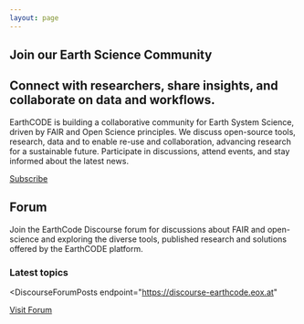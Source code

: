 ```yaml
---
layout: page
---
```


<section class="blue hero">

  # Join our Earth Science Community
  ## Connect with researchers, share insights, and collaborate on data and workflows. 
  EarthCODE is building a collaborative community for Earth System Science, driven by FAIR and Open Science principles. We discuss open-source tools, research, data and to enable re-use and collaboration, advancing research for a sustainable future. Participate in discussions, attend events, and stay informed about the latest news.

  <a class="VPButton cta no-icon" href="https://esacontact.esa.int/ESA_EO_OpenScience_Subscribe" target="_blank">Subscribe</a>
</section>

<section class="light-grey">

# Forum
Join the EarthCode Discourse forum for discussions about FAIR and open-science and exploring the diverse tools, published research and solutions offered by the EarthCODE platform.

### Latest topics

<DiscourseForumPosts
  endpoint="https://discourse-earthcode.eox.at"
></DiscourseForumPosts>
<div>
  <a class="VPButton cta no-icon" href="https://discourse-earthcode.eox.at/">Visit Forum</a>
</div>
</section>

<script setup>
  import DiscourseForumPosts from "../.vitepress/theme/components/DiscourseForumPosts.vue"
</script>

